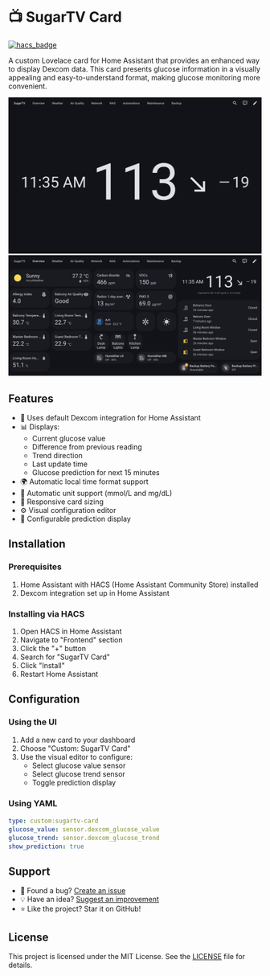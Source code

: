 # 📺 SugarTV Card

[![hacs_badge](https://img.shields.io/badge/HACS-Default-orange.svg?style=for-the-badge)](https://github.com/hacs/integration)

A custom Lovelace card for Home Assistant that provides an enhanced way to display Dexcom data. This card presents glucose information in a visually appealing and easy-to-understand format, making glucose monitoring more convenient.

![Full-screen view of the SugarTV Card](img3.png)
![Embedded SugarTV Card on a dashboard](img2.png)

## Features

- 🔌 Uses default Dexcom integration for Home Assistant
- 📊 Displays:
  - Current glucose value
  - Difference from previous reading
  - Trend direction
  - Last update time
  - Glucose prediction for next 15 minutes
- 🌍 Automatic local time format support
- 📏 Automatic unit support (mmol/L and mg/dL)
- 📱 Responsive card sizing
- ⚙️ Visual configuration editor
- 🔮 Configurable prediction display

## Installation

### Prerequisites

1. Home Assistant with HACS (Home Assistant Community Store) installed
2. Dexcom integration set up in Home Assistant

### Installing via HACS

1. Open HACS in Home Assistant
2. Navigate to "Frontend" section
3. Click the "+" button
4. Search for "SugarTV Card"
5. Click "Install"
6. Restart Home Assistant


## Configuration

### Using the UI

1. Add a new card to your dashboard
2. Choose "Custom: SugarTV Card"
3. Use the visual editor to configure:
   - Select glucose value sensor
   - Select glucose trend sensor
   - Toggle prediction display

### Using YAML

```yaml
type: custom:sugartv-card
glucose_value: sensor.dexcom_glucose_value
glucose_trend: sensor.dexcom_glucose_trend
show_prediction: true
```

## Support

- 🐛 Found a bug? [Create an issue](https://github.com/wiltodelta/homeassistant-sugartv-card/issues)
- 💡 Have an idea? [Suggest an improvement](https://github.com/wiltodelta/homeassistant-sugartv-card/issues)
- ⭐ Like the project? Star it on GitHub!

## License

This project is licensed under the MIT License. See the [LICENSE](LICENSE) file for details.
